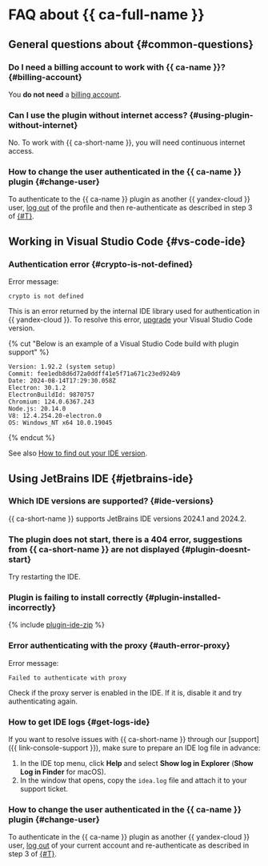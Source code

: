 # FAQ about {{ ca-full-name }}

## General questions about {#common-questions}

### Do I need a billing account to work with {{ ca-name }}? {#billing-account}

You **do not need** a [billing account](../billing/concepts/billing-account.md).

### Can I use the plugin without internet access? {#using-plugin-without-internet}

No. To work with {{ ca-short-name }}, you will need continuous internet access.

### How to change the user authenticated in the {{ ca-name }} plugin {#change-user}

To authenticate to the {{ ca-name }} plugin as another {{ yandex-cloud }} user, [log out](./quickstart.md#logout) of the profile and then re-authenticate as described in step 3 of [{#T}](./quickstart.md#install-plugin).

## Working in Visual Studio Code {#vs-code-ide}

### Authentication error {#crypto-is-not-defined}

Error message:

```text
crypto is not defined
```

This is an error returned by the internal IDE library used for authentication in {{ yandex-cloud }}. To resolve this error, [upgrade](https://code.visualstudio.com/docs/setup/setup-overview#_update-cadence) your Visual Studio Code version.

{% cut "Below is an example of a Visual Studio Code build with plugin support" %}

```text
Version: 1.92.2 (system setup)
Commit: fee1edb8d6d72a0ddff41e5f71a671c23ed924b9
Date: 2024-08-14T17:29:30.058Z
Electron: 30.1.2
ElectronBuildId: 9870757
Chromium: 124.0.6367.243
Node.js: 20.14.0
V8: 12.4.254.20-electron.0
OS: Windows_NT x64 10.0.19045
```

{% endcut %}

See also [How to find out your IDE version](https://code.visualstudio.com/docs/setup/setup-overview#_how-do-i-know-which-version-im-running).

## Using JetBrains IDE {#jetbrains-ide}

### Which IDE versions are supported? {#ide-versions}

{{ ca-short-name }} supports JetBrains IDE versions 2024.1 and 2024.2.

### The plugin does not start, there is a 404 error, suggestions from {{ ca-short-name }} are not displayed {#plugin-doesnt-start}

Try restarting the IDE.

### Plugin is failing to install correctly {#plugin-installed-incorrectly}

{% include [plugin-ide-zip](../_includes/code-assistant/plugin-ide-zip.md) %}

### Error authenticating with the proxy {#auth-error-proxy}

Error message:

```text
Failed to authenticate with proxy
```

Check if the proxy server is enabled in the IDE. If it is, disable it and try authenticating again.

### How to get IDE logs {#get-logs-ide}

If you want to resolve issues with {{ ca-short-name }} through our [support]({{ link-console-support }}), make sure to prepare an IDE log file in advance:

1. In the IDE top menu, click **Help** and select **Show log in Explorer** (**Show Log in Finder** for macOS).
1. In the window that opens, copy the `idea.log` file and attach it to your support ticket.

### How to change the user authenticated in the {{ ca-name }} plugin {#change-user}

To authenticate in the {{ ca-name }} plugin as another {{ yandex-cloud }} user, [log out](./quickstart.md#logout) of your current account and re-authenticate as described in step 3 of [{#T}](./quickstart.md#install-plugin).
